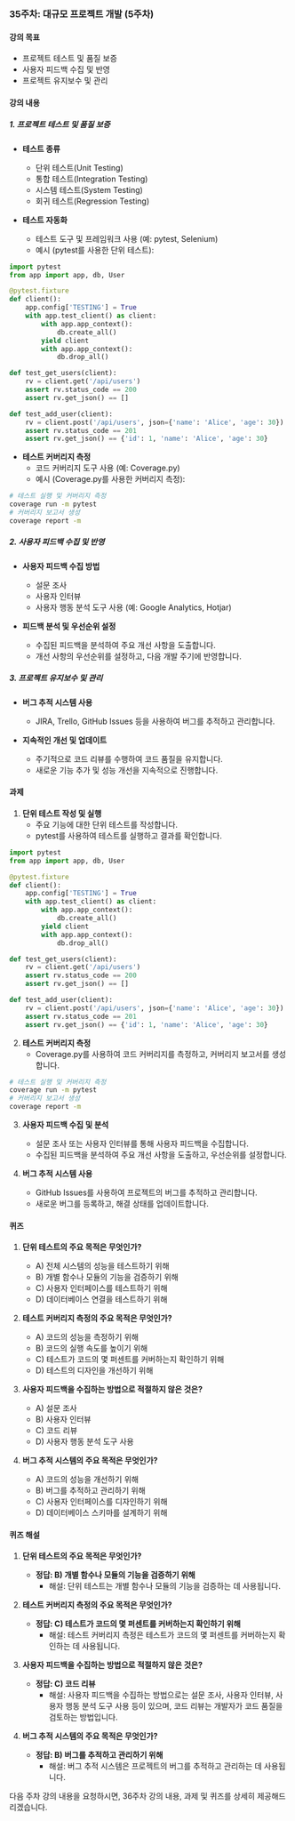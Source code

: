 ### 35주차: 대규모 프로젝트 개발 (5주차)

#### 강의 목표
- 프로젝트 테스트 및 품질 보증
- 사용자 피드백 수집 및 반영
- 프로젝트 유지보수 및 관리

#### 강의 내용

##### 1. 프로젝트 테스트 및 품질 보증
- **테스트 종류**
  - 단위 테스트(Unit Testing)
  - 통합 테스트(Integration Testing)
  - 시스템 테스트(System Testing)
  - 회귀 테스트(Regression Testing)

- **테스트 자동화**
  - 테스트 도구 및 프레임워크 사용 (예: pytest, Selenium)
  - 예시 (pytest를 사용한 단위 테스트):

```python
import pytest
from app import app, db, User

@pytest.fixture
def client():
    app.config['TESTING'] = True
    with app.test_client() as client:
        with app.app_context():
            db.create_all()
        yield client
        with app.app_context():
            db.drop_all()

def test_get_users(client):
    rv = client.get('/api/users')
    assert rv.status_code == 200
    assert rv.get_json() == []

def test_add_user(client):
    rv = client.post('/api/users', json={'name': 'Alice', 'age': 30})
    assert rv.status_code == 201
    assert rv.get_json() == {'id': 1, 'name': 'Alice', 'age': 30}
```

- **테스트 커버리지 측정**
  - 코드 커버리지 도구 사용 (예: Coverage.py)
  - 예시 (Coverage.py를 사용한 커버리지 측정):

```bash
# 테스트 실행 및 커버리지 측정
coverage run -m pytest
# 커버리지 보고서 생성
coverage report -m
```

##### 2. 사용자 피드백 수집 및 반영
- **사용자 피드백 수집 방법**
  - 설문 조사
  - 사용자 인터뷰
  - 사용자 행동 분석 도구 사용 (예: Google Analytics, Hotjar)

- **피드백 분석 및 우선순위 설정**
  - 수집된 피드백을 분석하여 주요 개선 사항을 도출합니다.
  - 개선 사항의 우선순위를 설정하고, 다음 개발 주기에 반영합니다.

##### 3. 프로젝트 유지보수 및 관리
- **버그 추적 시스템 사용**
  - JIRA, Trello, GitHub Issues 등을 사용하여 버그를 추적하고 관리합니다.

- **지속적인 개선 및 업데이트**
  - 주기적으로 코드 리뷰를 수행하여 코드 품질을 유지합니다.
  - 새로운 기능 추가 및 성능 개선을 지속적으로 진행합니다.

#### 과제

1. **단위 테스트 작성 및 실행**
   - 주요 기능에 대한 단위 테스트를 작성합니다.
   - pytest를 사용하여 테스트를 실행하고 결과를 확인합니다.

```python
import pytest
from app import app, db, User

@pytest.fixture
def client():
    app.config['TESTING'] = True
    with app.test_client() as client:
        with app.app_context():
            db.create_all()
        yield client
        with app.app_context():
            db.drop_all()

def test_get_users(client):
    rv = client.get('/api/users')
    assert rv.status_code == 200
    assert rv.get_json() == []

def test_add_user(client):
    rv = client.post('/api/users', json={'name': 'Alice', 'age': 30})
    assert rv.status_code == 201
    assert rv.get_json() == {'id': 1, 'name': 'Alice', 'age': 30}
```

2. **테스트 커버리지 측정**
   - Coverage.py를 사용하여 코드 커버리지를 측정하고, 커버리지 보고서를 생성합니다.

```bash
# 테스트 실행 및 커버리지 측정
coverage run -m pytest
# 커버리지 보고서 생성
coverage report -m
```

3. **사용자 피드백 수집 및 분석**
   - 설문 조사 또는 사용자 인터뷰를 통해 사용자 피드백을 수집합니다.
   - 수집된 피드백을 분석하여 주요 개선 사항을 도출하고, 우선순위를 설정합니다.

4. **버그 추적 시스템 사용**
   - GitHub Issues를 사용하여 프로젝트의 버그를 추적하고 관리합니다.
   - 새로운 버그를 등록하고, 해결 상태를 업데이트합니다.

#### 퀴즈

1. **단위 테스트의 주요 목적은 무엇인가?**
   - A) 전체 시스템의 성능을 테스트하기 위해
   - B) 개별 함수나 모듈의 기능을 검증하기 위해
   - C) 사용자 인터페이스를 테스트하기 위해
   - D) 데이터베이스 연결을 테스트하기 위해

2. **테스트 커버리지 측정의 주요 목적은 무엇인가?**
   - A) 코드의 성능을 측정하기 위해
   - B) 코드의 실행 속도를 높이기 위해
   - C) 테스트가 코드의 몇 퍼센트를 커버하는지 확인하기 위해
   - D) 테스트의 디자인을 개선하기 위해

3. **사용자 피드백을 수집하는 방법으로 적절하지 않은 것은?**
   - A) 설문 조사
   - B) 사용자 인터뷰
   - C) 코드 리뷰
   - D) 사용자 행동 분석 도구 사용

4. **버그 추적 시스템의 주요 목적은 무엇인가?**
   - A) 코드의 성능을 개선하기 위해
   - B) 버그를 추적하고 관리하기 위해
   - C) 사용자 인터페이스를 디자인하기 위해
   - D) 데이터베이스 스키마를 설계하기 위해

#### 퀴즈 해설

1. **단위 테스트의 주요 목적은 무엇인가?**
   - **정답: B) 개별 함수나 모듈의 기능을 검증하기 위해**
     - 해설: 단위 테스트는 개별 함수나 모듈의 기능을 검증하는 데 사용됩니다.

2. **테스트 커버리지 측정의 주요 목적은 무엇인가?**
   - **정답: C) 테스트가 코드의 몇 퍼센트를 커버하는지 확인하기 위해**
     - 해설: 테스트 커버리지 측정은 테스트가 코드의 몇 퍼센트를 커버하는지 확인하는 데 사용됩니다.

3. **사용자 피드백을 수집하는 방법으로 적절하지 않은 것은?**
   - **정답: C) 코드 리뷰**
     - 해설: 사용자 피드백을 수집하는 방법으로는 설문 조사, 사용자 인터뷰, 사용자 행동 분석 도구 사용 등이 있으며, 코드 리뷰는 개발자가 코드 품질을 검토하는 방법입니다.

4. **버그 추적 시스템의 주요 목적은 무엇인가?**
   - **정답: B) 버그를 추적하고 관리하기 위해**
     - 해설: 버그 추적 시스템은 프로젝트의 버그를 추적하고 관리하는 데 사용됩니다.

다음 주차 강의 내용을 요청하시면, 36주차 강의 내용, 과제 및 퀴즈를 상세히 제공해드리겠습니다.
